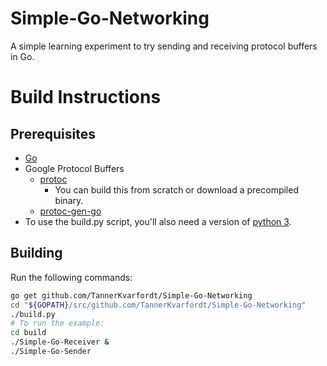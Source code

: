 # Simple-Go-Networking
A simple learning experiment to try sending and receiving protocol buffers in Go.

# Build Instructions
## Prerequisites
* [Go](https://golang.org/)
* Google Protocol Buffers
  * [protoc](https://github.com/protocolbuffers/protobuf/tree/v3.14.0#protocol-compiler-installation)
    * You can build this from scratch or download a precompiled binary.
  * [protoc-gen-go](https://developers.google.com/protocol-buffers/docs/gotutorial#compiling-your-protocol-buffers)
* To use the build.py script, you'll also need a version of [python 3](https://www.python.org/downloads/).
## Building
Run the following commands:
```bash
go get github.com/TannerKvarfordt/Simple-Go-Networking
cd "${GOPATH}/src/github.com/TannerKvarfordt/Simple-Go-Networking"
./build.py
# To run the example:
cd build
./Simple-Go-Receiver &
./Simple-Go-Sender
```
